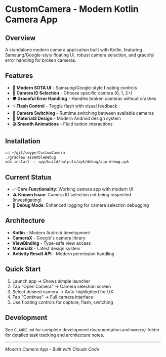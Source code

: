 # CustomCamera - Modern Kotlin Camera App

## Overview
A standalone modern camera application built with Kotlin, featuring Samsung/Google-style floating UI, robust camera selection, and graceful error handling for broken cameras.

## Features
- 📸 **Modern SOTA UI** - Samsung/Google-style floating controls
- 🎯 **Camera ID Selection** - Choose specific camera (0, 1, 2+)
- 🛡️ **Graceful Error Handling** - Handles broken cameras without crashes
- ⚡ **Flash Control** - Toggle flash with visual feedback
- 🔄 **Camera Switching** - Runtime switching between available cameras
- 📱 **Material3 Design** - Modern Android design system
- 🎬 **Smooth Animations** - Fluid button interactions

## Installation
```bash
cd ~/git/swype/CustomCamera
./gradlew assembleDebug
adb install -r app/build/outputs/apk/debug/app-debug.apk
```

## Current Status
- ✅ **Core Functionality**: Working camera app with modern UI
- ⚠️ **Known Issue**: Camera ID selection not being respected (investigating)
- 🔧 **Debug Mode**: Enhanced logging for camera selection debugging

## Architecture
- **Kotlin** - Modern Android development
- **CameraX** - Google's camera library
- **ViewBinding** - Type-safe view access
- **Material3** - Latest design system
- **Activity Result API** - Modern permission handling

## Quick Start
1. Launch app → Shows simple launcher
2. Tap "Open Camera" → Camera selection screen
3. Select desired camera → Auto-highlighted for UX
4. Tap "Continue" → Full camera interface
5. Use floating controls for capture, flash, switching

## Development
See `CLAUDE.md` for complete development documentation and `memory/` folder for detailed task tracking and architecture notes.

---
*Modern Camera App - Built with Claude Code*